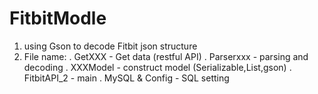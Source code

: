 # FitbitModle

1. using Gson to decode Fitbit json structure
2. File name:
  . GetXXX - Get data (restful API)
  . Parserxxx - parsing and decoding
  . XXXModel - construct model (Serializable,List,gson)
  . FitbitAPI_2 - main
  . MySQL & Config - SQL setting
